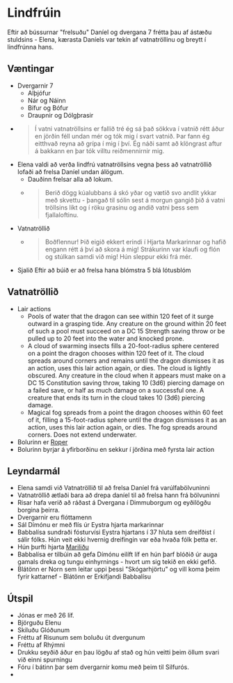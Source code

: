 # Lindfrúin

Eftir að bússurnar "frelsuðu" Daníel og dvergana 7 frétta þau af ástæðu 
stuldsins - Elena, kærasta Daníels var tekin af vatnatröllinu og breytt í
lindfrúnna hans.

## Væntingar
- Dvergarnir 7
  - Alþjófur
  - Nár og Náinn
  - Bífur og Bófur
  - Draupnir og Dólgþrasir
- > Í vatni vatnatröllsins er fallið tré ég sá það sökkva í vatnið rétt áður en 
    jörðin féll undan mér og tók mig í svart vatnið. Þar fann ég eitthvað reyna 
    að grípa í mig í því. Ég náði samt að klöngrast aftur á bakkann en þar tók 
    villtu reiðmennirnir mig.
- Elena valdi að verða lindfrú vatnatröllsins vegna þess að vatnatröllið lofaði
  að frelsa Daníel undan álögum.
  - Dauðinn frelsar alla að lokum.
  - > Berið dögg kúalubbans á skó yðar og vætið svo andlit ykkar með skvettu - 
      þangað til sólin sest á morgun gangið þið á vatni tröllsins líkt og í
      röku grasinu og andið vatni þess sem fjallaloftinu.
- Vatnatröllið
  - > Boðflennur! Þið eigið ekkert erindi í Hjarta Markarinnar og hafið engann
      rétt á því að skora á mig! Strákurinn var klaufi og flón og stúlkan samdi
      við mig! Hún sleppur ekki frá mér.
- Sjalið
  Eftir að búið er að frelsa hana blómstra 5 blá lótusblóm

## Vatnatröllið
- Lair actions
  - Pools of water that the dragon can see within 120 feet of it surge outward 
    in a grasping tide. Any creature on the ground within 20 feet of such a 
    pool must succeed on a DC 15 Strength saving throw or be pulled up to 20 
    feet into the water and knocked prone.
  - A cloud of swarming insects fills a 20-foot-radius sphere centered on a 
    point the dragon chooses within 120 feet of it. The cloud spreads around 
    corners and remains until the dragon dismisses it as an action, uses this 
    lair action again, or dies. The cloud is lightly obscured. Any creature in 
    the cloud when it appears must make on a DC 15 Constitution saving throw, 
    taking 10 (3d6) piercing damage on a failed save, or half as much damage on
    a successful one. A creature that ends its turn in the cloud takes 10 (3d6)
    piercing damage.
  - Magical fog spreads from a point the dragon chooses within 60 feet of 
    it, filling a 15-foot-radius sphere until the dragon dismisses it as an 
    action, uses this lair action again, or dies. The fog spreads around
    corners. Does not extend underwater.
- Bolurinn er [Roper](https://www.dndbeyond.com/monsters/16999-roper)
- Bolurinn byrjar á yfirborðinu en sekkur í jörðina með fyrsta lair action


## Leyndarmál
- Elena samdi við Vatnatröllið til að frelsa Daníel frá varúlfabölvuninni
- Vatnatröllið ætlaði bara að drepa daníel til að frelsa hann frá bölvuninni
- Risar hafa verið að ráðast á Dvergana í Dimmuborgum og eyðilögðu borgina 
  þeirra.
- Dvergarnir eru flóttamenn
- Sál Dímónu er með flís úr Eystra hjarta markarinnar
- Babbalísa sundraði fósturvísi Eystra hjartans í 37 hluta sem dreifðist í 
  sálir fólks. Hún veit ekki hvernig dreifingin var eða hvaða fólk þetta er.
- Hún þurfti hjarta [Mariliðu](
  https://www.dndbeyond.com/monsters/16952-marilith)
- Babbalísa er tilbúin að gefa Dímónu eilíft líf en hún þarf blóðið úr
  auga gamals dreka og tungu einhyrnings - hvort um sig tekið en ekki gefið.
- Blátönn er Norn sem leitar uppi þessi "Skógarhjörtu" og vill koma þeim fyrir
  kattarnef - Blátönn er Erkifjandi Babbalísu 

## Útspil
- Jónas er með 26 líf.
- Björguðu Elenu
- Skiluðu Glóðunum
- Fréttu af Risunum sem boluðu út dvergunum
- Fréttu af Rhýmni
- Drukku seyðið áður en þau lögðu af stað og hún veitti þeim öllum svari við
  einni spurningu
- Fóru í bátinn þar sem dvergarnir komu með þeim til Silfurós.
- 